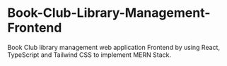# Book-Club-Library-Management-Frontend
Book Club library management web application Frontend by using React, TypeScript and Tailwind CSS to implement MERN Stack.
